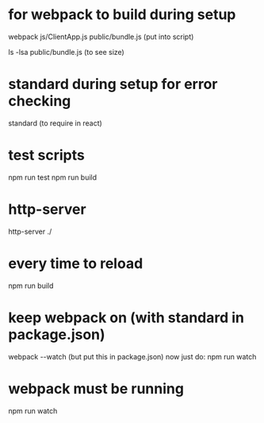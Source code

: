 

# for webpack to build during setup
webpack js/ClientApp.js public/bundle.js (put into script)

ls -lsa public/bundle.js (to see size)

# standard during setup for error checking
standard (to require in react)

# test scripts
npm run test
npm run build

# http-server
http-server ./

# every time to reload
npm run build

# keep webpack on (with standard in package.json)
webpack --watch (but put this in package.json)
now just do: 
npm run watch

# webpack must be running
npm run watch



